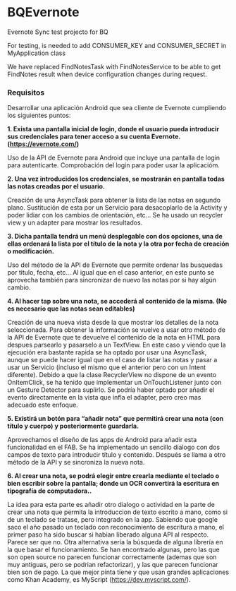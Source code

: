 # BQEvernote
Evernote Sync test projecto for BQ


For testing, is needed to add CONSUMER_KEY and CONSUMER_SECRET in MyApplication class

We have replaced FindNotesTask with FindNotesService to be able to get FindNotes result when device configuration changes during request.


### Requisitos

Desarrollar una aplicación Android que sea cliente de Evernote cumpliendo los siguientes puntos:

**1. Exista una pantalla inicial de login, donde el usuario pueda introducir sus credenciales para tener acceso a su cuenta Evernote. (https://evernote.com/)**

Uso de la API de Evernote para Android que incluye una pantalla de login para autenticarte. Comprobación del login para poder usar la aplicacióm.

**2. Una vez introducidos los credenciales, se mostrarán en pantalla todas las notas creadas por el usuario.**

Creación de una AsyncTask para obtener la lista de las notas en segundo plano. Sustitución de esta por un Servicio para desacoplarlo de la Activity y poder lidiar con los cambios de orientación, etc... Se ha usado un recycler view y un adapter para mostrar los resultados.

**3. Dicha pantalla tendrá un menú desplegable con dos opciones, una de ellas ordenará la lista por el título de la nota y la otra por fecha de creación o modificación.**

Uso del método de la API de Evernote que permite ordenar las busquedas por titulo, fecha, etc... Al igual que en el caso anterior, en este punto se aprovecha también para sincronizar de nuevo las notas por si hay algún cambio.

**4. Al hacer tap sobre una nota, se accederá al contenido de la misma. (No es necesario que las notas sean editables)**

Creación de una nueva vista desde la que mostrar los detalles de la nota seleccionada. Para obtener la información se vuelve a usar otro método de la API de Evernote que te devuelve el contenido de la nota en HTML para despues parsearlo y pasarselo a un TextView.
En este caso y viendo que la ejecución era bastante rapida se ha optado por usar una AsyncTask, aunque se puede hacer igual que en el caso de listar las notas y pasar a usar un Servicio (incluso el mismo que el anterior pero con un Intent diferente).
Debido a que la clase RecyclerView no dispone de un evento OnItemClick, se ha tenido que implementar un OnTouchListener junto con un Gesture Detector para suplirlo. Se podría haber optado por añadir el evento directamente en la vista que infla el adapter, pero creo mas adecuado este enfoque.

**5. Existirá un botón para “añadir nota” que permitirá crear una nota (con título y cuerpo) y posteriormente guardarla.**

Aprovechamos el diseño de las apps de Android para añadir esta funcionalidad en el FAB. Se ha implementado un sencillo dialogo con dos campos de texto para introducir título y contenido. Después se llama a otro método de la API y se sincroniza la nueva nota.

**6.  Al crear una nota, se podrá elegir entre crearla mediante el teclado o bien escribir sobre la pantalla; donde un OCR convertirá la escritura en tipografía de computadora..**

La idea para esta parte es añadir otro dialogo o actividad en la parte de crear una nota que permita la introduccion de texto escrito a mano, como si de un teclado se tratase, pero integrado en la app.
Sabiendo que google saco el año pasado un teclado con reconocimiento de escritura a mano, el primer paso ha sido buscar si habian liberado alguna API al respecto. Parece ser que no.
Otra alternativa sería la búsqueda de alguna librería en la que basar el funcionamiento. Se han encontrado algunas, pero las que son open source no parecen funcionar correctamente (ademas que son muy antiguas, pero se podrian refactorizar), y las que parecen funcionar bien son de pago. La que mejor pinta tiene y que usan grandes aplicaciones como Khan Academy, es MyScript (https://dev.myscript.com/).

